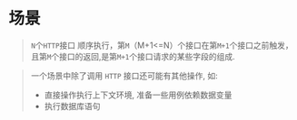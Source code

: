 # 场景

> `N`个`HTTP`接口 顺序执行，第`M`（M+1<=N）个接口在第`M+1`个接口之前触发，且第`M`个接口的返回,是第`M+1`个接口请求的某些字段的组成.

> 一个场景中除了调用 `HTTP` 接口还可能有其他操作, 如:
> - 直接操作执行上下文环境, 准备一些用例依赖数据变量
> - 执行数据库语句